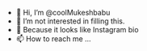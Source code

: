 - 👋 Hi, I’m @coolMukeshbabu
- 👀 I’m not interested in filling this.
- 🌱 Because it looks like Instagram bio
- 📫 How to reach me ...

<!---
coolMukeshbabu/coolMukeshbabu is a ✨ special ✨ repository because its `README.md` (this file) appears on your GitHub profile.
You can click the Preview link to take a look at your changes.
--->
